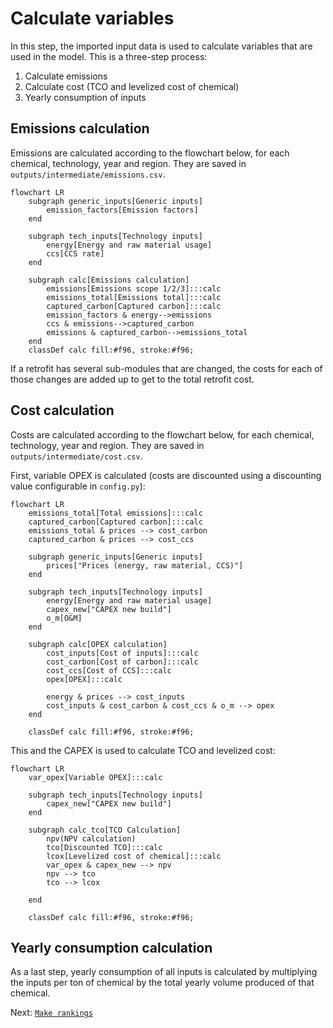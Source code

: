 # Calculate variables
In this step, the imported input data is used to calculate variables that are used in the model. This is a three-step process:
1. Calculate emissions
2. Calculate cost (TCO and levelized cost of chemical)
3. Yearly consumption of inputs
 
## Emissions calculation
Emissions are calculated according to the flowchart below, for each chemical, technology, year and region. They are saved in `outputs/intermediate/emissions.csv`. 
```mermaid
flowchart LR
    subgraph generic_inputs[Generic inputs]
        emission_factors[Emission factors]
    end

    subgraph tech_inputs[Technology inputs]
        energy[Energy and raw material usage]
        ccs[CCS rate]
    end

    subgraph calc[Emissions calculation]
        emissions[Emissions scope 1/2/3]:::calc
        emissions_total[Emissions total]:::calc
        captured_carbon[Captured carbon]:::calc
        emission_factors & energy-->emissions
        ccs & emissions-->captured_carbon
        emissions & captured_carbon-->emissions_total
    end
    classDef calc fill:#f96, stroke:#f96;
```

If a retrofit has several sub-modules that are changed, the costs for each of those changes are added up to get to the total retrofit cost. 

## Cost calculation
Costs are calculated according to the flowchart below, for each chemical, technology, year and region. They are saved in `outputs/intermediate/cost.csv`. 

First, variable OPEX is calculated (costs are discounted using a discounting value configurable in `config.py`):

```mermaid
flowchart LR
    emissions_total[Total emissions]:::calc
    captured_carbon[Captured carbon]:::calc
    emissions_total & prices --> cost_carbon
    captured_carbon & prices --> cost_ccs

    subgraph generic_inputs[Generic inputs]
        prices["Prices (energy, raw material, CCS)"]
    end

    subgraph tech_inputs[Technology inputs]
        energy[Energy and raw material usage]
        capex_new["CAPEX new build"]
        o_m[O&M]
    end

    subgraph calc[OPEX calculation]
        cost_inputs[Cost of inputs]:::calc
        cost_carbon[Cost of carbon]:::calc
        cost_ccs[Cost of CCS]:::calc
        opex[OPEX]:::calc

        energy & prices --> cost_inputs
        cost_inputs & cost_carbon & cost_ccs & o_m --> opex
    end

    classDef calc fill:#f96, stroke:#f96;
```

This and the CAPEX is used to calculate TCO and levelized cost:

```mermaid
flowchart LR
    var_opex[Variable OPEX]:::calc
    
    subgraph tech_inputs[Technology inputs]
        capex_new["CAPEX new build"]
    end

    subgraph calc_tco[TCO Calculation]
        npv(NPV calculation)
        tco[Discounted TCO]:::calc
        lcox[Levelized cost of chemical]:::calc
        var_opex & capex_new --> npv
        npv --> tco
        tco --> lcox        

    end

    classDef calc fill:#f96, stroke:#f96;
```

## Yearly consumption calculation
As a last step, yearly consumption of all inputs is calculated by multiplying the inputs per ton of chemical by the total yearly volume produced of that chemical. 

Next: [`Make rankings`](https://github.com/systemiqofficial/chemicals-decarbonization/blob/main/docs/3_make_rankings.md)